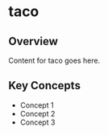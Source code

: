 # taco

## Overview

Content for taco goes here.

## Key Concepts

- Concept 1
- Concept 2
- Concept 3
